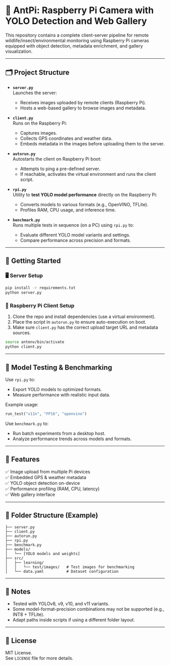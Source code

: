# 🐜 AntPi: Raspberry Pi Camera with YOLO Detection and Web Gallery

This repository contains a complete client-server pipeline for remote wildlife/insect/environmental monitoring using Raspberry Pi cameras equipped with object detection, metadata enrichment, and gallery visualization.

---

## 🗂️ Project Structure

- **`server.py`**  
  Launches the server:
  - Receives images uploaded by remote clients (Raspberry Pi).
  - Hosts a web-based gallery to browse images and metadata.

- **`client.py`**  
  Runs on the Raspberry Pi:
  - Captures images.
  - Collects GPS coordinates and weather data.
  - Embeds metadata in the images before uploading them to the server.

- **`autorun.py`**  
  Autostarts the client on Raspberry Pi boot:
  - Attempts to ping a pre-defined server.
  - If reachable, activates the virtual environment and runs the client script.

- **`rpi.py`**  
  Utility to **test YOLO model performance** directly on the Raspberry Pi:
  - Converts models to various formats (e.g., OpenVINO, TFLite).
  - Profiles RAM, CPU usage, and inference time.

- **`benchmark.py`**  
  Runs multiple tests in sequence (on a PC) using `rpi.py` to:
  - Evaluate different YOLO model variants and settings.
  - Compare performance across precision and formats.

---

## 🚀 Getting Started

### 🖥 Server Setup

```bash
pip install -r requirements.txt
python server.py
```

### 🍓 Raspberry Pi Client Setup

1. Clone the repo and install dependencies (use a virtual environment).
2. Place the script in `autorun.py` to ensure auto-execution on boot.
3. Make sure `client.py` has the correct upload target URL and metadata sources.

```bash
source antenv/bin/activate
python client.py
```

---

## 🧪 Model Testing & Benchmarking

Use `rpi.py` to:
- Export YOLO models to optimized formats.
- Measure performance with realistic input data.

Example usage:
```python
run_test("v11n", "FP16", "openvino")
```

Use `benchmark.py` to:
- Run batch experiments from a desktop host.
- Analyze performance trends across models and formats.

---

## 📸 Features

✅ Image upload from multiple Pi devices  
✅ Embedded GPS & weather metadata  
✅ YOLO object detection on-device  
✅ Performance profiling (RAM, CPU, latency)  
✅ Web gallery interface

---

## 📁 Folder Structure (Example)

```
├── server.py
├── client.py
├── autorun.py
├── rpi.py
├── benchmark.py
├── models/
│   └── [YOLO models and weights]
├── src/
│   ├── learning/
│   │   └── test/images/   # Test images for benchmarking
│   └── data.yaml          # Dataset configuration
```

---

## 📌 Notes

- Tested with YOLOv8, v9, v10, and v11 variants.
- Some model-format-precision combinations may not be supported (e.g., INT8 + TFLite).
- Adapt paths inside scripts if using a different folder layout.

---

## 📜 License

MIT License.  
See `LICENSE` file for more details.
